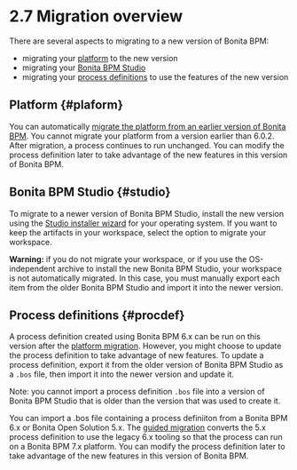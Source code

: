 
2.7 Migration overview
======================

There are several aspects to migrating to a new version of Bonita BPM:

-   migrating your [platform](#platform) to the new version
-   migrating your [Bonita BPM Studio](#studio)
-   migrating your [process definitions](#procdef) to use the features of the new version

Platform {#plaform}
--------

You can automatically [migrate the platform from an earlier version of Bonita BPM](/migrate-earlier-version-bonita-bpm-0). You cannot migrate your platform from a version earlier than 6.0.2.
After migration, a process continues to run unchanged. You can modify the process definition later to take advantage of the new features in this version of Bonita BPM.

Bonita BPM Studio {#studio}
-----------------

To migrate to a newer version of Bonita BPM Studio, install the new version using the [Studio installer wizard](/bonita-bpm-studio-installation-2#installer) for your operating system.
If you want to keep the artifacts in your workspace, select the option to migrate your workspace.

<div class="alert alert-warning">

<span class="glyphicon glyphicon-warning-sign"></span> **Warning:** if you do not migrate your workspace, or if you use the OS-independent archive to install the new Bonita BPM Studio,
your workspace is not automatically migrated. In this case, you must manually export each item from the older Bonita BPM Studio and import it into the newer version.

</div>

Process definitions {#procdef}
-------------------

A process definition created using Bonita BPM 6.x can be run on this version after the [platform migration](/migrate-earlier-version-bonita-bpm-0).
However, you might choose to update the process definition to take advantage of new features.
To update a process definition, export it from the older version of Bonita BPM Studio as a `.bos` file, then import it into the
newer version and update it.

Note: you cannot import a process definition `.bos` file into a version of Bonita BPM Studio that is older than the version
that was used to create it.

You can import a .bos file containing a process definiiton from a Bonita BPM 6.x or Bonita Open Solution 5.x.
The [guided migration](/migrate-process-bonita-open-solution-5x-1) converts the 5.x process definition to use the legacy 6.x tooling so that the process can run on a Bonita BPM 7.x platform.
You can modify the process definition later to take advantage of the new features in this version of Bonita BPM.

